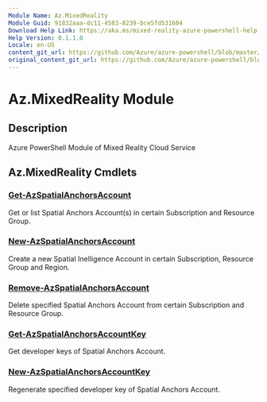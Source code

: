 ```yaml
---
Module Name: Az.MixedReality
Module Guid: 91832aaa-dc11-4583-8239-bce5fd531604
Download Help Link: https://aka.ms/mixed-reality-azure-powershell-help
Help Version: 0.1.1.0
Locale: en-US
content_git_url: https://github.com/Azure/azure-powershell/blob/master/src/MixedReality/MixedReality/help/Az.MixedReality.md
original_content_git_url: https://github.com/Azure/azure-powershell/blob/master/src/MixedReality/MixedReality/help/Az.MixedReality.md
---
```


# Az.MixedReality Module
## Description
Azure PowerShell Module of Mixed Reality Cloud Service

## Az.MixedReality Cmdlets
### [Get-AzSpatialAnchorsAccount](Get-AzSpatialAnchorsAccount.md)
Get or list Spatial Anchors Account(s) in certain Subscription and Resource Group.

### [New-AzSpatialAnchorsAccount](New-AzSpatialAnchorsAccount.md)
Create a new Spatial Inelligence Account in certain Subscription, Resource Group and Region.

### [Remove-AzSpatialAnchorsAccount](Remove-AzSpatialAnchorsAccount.md)
Delete specified Spatial Anchors Account from certain Subscription and Resource Group.

### [Get-AzSpatialAnchorsAccountKey](Get-AzSpatialAnchorsAccountKey.md)
Get developer keys of Spatial Anchors Account.

### [New-AzSpatialAnchorsAccountKey](New-AzSpatialAnchorsAccountKey.md)
Regenerate specified developer key of Spatial Anchors Account.